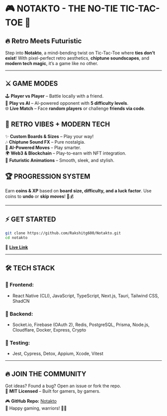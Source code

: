 # 🎮 NOTAKTO - THE NO-TIE TIC-TAC-TOE 🚀

## 🔥 Retro Meets Futuristic
Step into **Notakto**, a mind-bending twist on Tic-Tac-Toe where **ties don’t exist**! With pixel-perfect retro aesthetics, **chiptune soundscapes**, and **modern tech magic**, it’s a game like no other. 

---

## ⚔️ GAME MODES
🕹 **Player vs Player** – Battle locally with a friend.  
🤖 **Play vs AI** – AI-powered opponent with **5 difficulty levels**.  
🌐 **Live Match** – Face **random players** or challenge **friends via code**.

## 🎨 RETRO VIBES + MODERN TECH
✨ **Custom Boards & Sizes** – Play your way!  
🎶 **Chiptune Sound FX** – Pure nostalgia.  
🧠 **AI-Powered Moves** – Play smarter.  
🌍 **Web3 & Blockchain** – Play-to-earn with NFT integration.  
💫 **Futuristic Animations** – Smooth, sleek, and stylish.  

## 🏆 PROGRESSION SYSTEM
Earn **coins & XP** based on **board size, difficulty, and a luck factor**. Use coins to **undo** or **skip moves**! 🎰💰

---

## ⚡ GET STARTED
```bash
git clone https://github.com/Rakshitg600/Notakto.git
cd notakto
```
🔗 **[Live Link](https://notakto-team.netlify.app/)**

---

## 🛠 TECH STACK
### 🎨 Frontend:
- React Native (CLI), JavaScript, TypeScript, Next.js, Tauri, Tailwind CSS, ShadCN
### 🔧 Backend:
- Socket.io, Firebase (OAuth 2), Redis, PostgreSQL, Prisma, Node.js, Cloudflare, Docker, Express, Crypto
### 🧪 Testing:
- Jest, Cypress, Detox, Appium, Xcode, Vitest

---

## 🔥 JOIN THE COMMUNITY
Got ideas? Found a bug? Open an issue or fork the repo.  
📜 **MIT Licensed** – Built for gamers, by gamers.  

🎮 **GitHub Repo:** [Notakto](https://github.com/Rakshitg600/Notakto)  
🚀 Happy gaming, warriors! 👾✨

